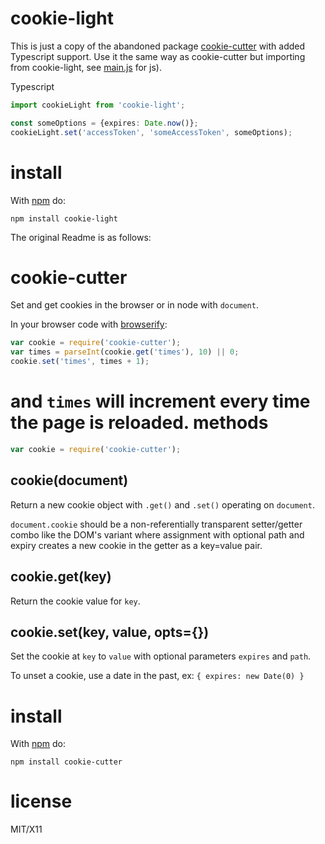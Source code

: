 cookie-light
============

This is just a copy of the abandoned package [cookie-cutter](https://github.com/substack/cookie-cutter) with added Typescript support.
Use it the same way as cookie-cutter but importing from cookie-light, see [main.js](https://github.com/neoglez/cookie-light/blob/main/example/getset/main.js) for js).

Typescript
````typescript
import cookieLight from 'cookie-light';

const someOptions = {expires: Date.now()};
cookieLight.set('accessToken', 'someAccessToken', someOptions);
````

install
=======

With [npm](http://npmjs.org) do:

    npm install cookie-light


The original Readme is as follows:


cookie-cutter
=============

Set and get cookies in the browser or in node with `document`.

In your browser code with [browserify](http://github.com/substack/node-browserify):

````javascript
var cookie = require('cookie-cutter');
var times = parseInt(cookie.get('times'), 10) || 0;
cookie.set('times', times + 1);
````

and `times` will increment every time the page is reloaded.
methods
=======

````javascript
var cookie = require('cookie-cutter');
````

cookie(document)
----------------

Return a new cookie object with `.get()` and `.set()` operating on `document`.

`document.cookie` should be a non-referentially transparent setter/getter combo
like the DOM's variant where assignment with optional path and expiry creates a
new cookie in the getter as a key=value pair.

cookie.get(key)
---------------

Return the cookie value for `key`.

cookie.set(key, value, opts={})
-------------------------------

Set the cookie at `key` to `value` with optional parameters `expires` and `path`.

To unset a cookie, use a date in the past, ex: ```{ expires: new Date(0) }```


install
=======

With [npm](http://npmjs.org) do:

    npm install cookie-cutter

license
=======

MIT/X11
